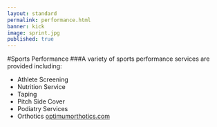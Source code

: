 ```yaml
---
layout: standard
permalink: performance.html
banner: kick
image: sprint.jpg
published: true
---
```


#Sports Performance
###A variety of sports performance services are provided including:

- Athlete Screening
- Nutrition Service 
- Taping
- Pitch Side Cover
- Podiatry Services
- Orthotics [optimumorthotics.com](optimumorthotics.com)
